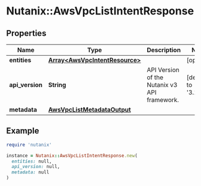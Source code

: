 # Nutanix::AwsVpcListIntentResponse

## Properties

| Name | Type | Description | Notes |
| ---- | ---- | ----------- | ----- |
| **entities** | [**Array&lt;AwsVpcIntentResource&gt;**](AwsVpcIntentResource.md) |  | [optional] |
| **api_version** | **String** | API Version of the Nutanix v3 API framework. | [default to &#39;3.1.0&#39;] |
| **metadata** | [**AwsVpcListMetadataOutput**](AwsVpcListMetadataOutput.md) |  |  |

## Example

```ruby
require 'nutanix'

instance = Nutanix::AwsVpcListIntentResponse.new(
  entities: null,
  api_version: null,
  metadata: null
)
```

